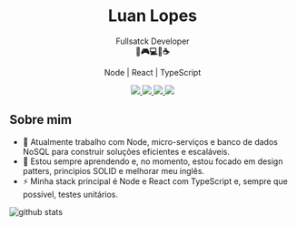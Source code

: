 <h1 align="center">Luan Lopes</h1>

<p align="center">
  Fullsatck Developer<br />
  <b>🚀🎮💻🍕☕</b>
</p>

<p align="center">
  Node | React | TypeScript
</p>

<p align="center">
  <a
    href="https://www.linkedin.com/in/luanglopes/" 
    alt="LinkedIn"
    target="_blank"
  >
    <img src="https://img.shields.io/badge/-LinkedIn-0E76A8?style=flat&logo=Linkedin&logoColor=white" />
  </a>
  <a
    href="mailto:luanglopes@gmail.com" 
    alt="Email"
    target="_blank"
  >
    <img src="https://img.shields.io/badge/-Email-B23121?style=flat&logo=gmail&logoColor=white" />
  </a>
    <a
    href="https://web.whatsapp.com/send?phone=555193761347&text=Ol%C3%A1%20Luan,%20encontrei%20seu%20perfil%20no%20GitHub" 
    alt="WhatsApp WEB"
    target="_blank"
  >
    <img src="https://img.shields.io/badge/-WhatsApp-25D366?style=flat&logo=WhatsApp&logoColor=white&label=WEB" />
  </a>
  
  </a>
    <a
    href="https://api.whatsapp.com/send?phone=555193761347&text=Ol%C3%A1%20Luan%2C%20encontrei%20seu%20perfil%20do%20GitHub" 
    alt="WhatsApp Mobile"
    target="_blank"
  >
    <img src="https://img.shields.io/badge/-WhatsApp-25D366?style=flat-square&logo=WhatsApp&logoColor=white&label=Mobile" />
  </a> 
</p>

## Sobre mim

- 💼 Atualmente trabalho com Node, micro-serviços e banco de dados NoSQL para construir soluções eficientes e escaláveis.
- 📖 Estou sempre aprendendo e, no momento, estou focado em design patters, principios SOLID e melhorar meu inglês.
- ⚡ Minha stack principal é Node e React com TypeScript e, sempre que possível, testes unitários.

![github stats](https://github-readme-stats.vercel.app/api?username=luanglopes&show_icons=true)

